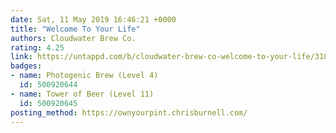 ```yaml
---
date: Sat, 11 May 2019 16:46:21 +0000
title: "Welcome To Your Life"
authors: Cloudwater Brew Co.
rating: 4.25
link: https://untappd.com/b/cloudwater-brew-co-welcome-to-your-life/3182496
badges:
- name: Photogenic Brew (Level 4)
  id: 500920644
- name: Tower of Beer (Level 11)
  id: 500920645
posting_method: https://ownyourpint.chrisburnell.com/
---
```

